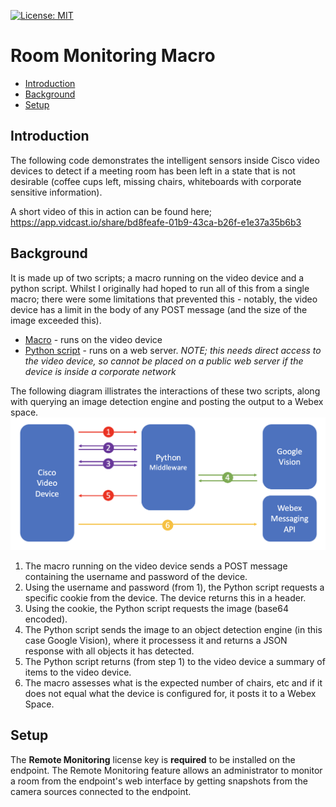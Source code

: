 [![License: MIT](https://img.shields.io/badge/License-MIT-yellow.svg)](https://opensource.org/licenses/MIT)

# Room Monitoring Macro

* [Introduction](https://github.com/dhenwood/Room-Monitor#introduction)
* [Background](https://github.com/dhenwood/Room-Monitor#background)
* [Setup](https://github.com/dhenwood/Room-Monitor#setup)

## Introduction
The following code demonstrates the intelligent sensors inside Cisco video devices to detect if a meeting room has been left in a state that is not desirable (coffee cups left, missing chairs, whiteboards with corporate sensitive information). 

A short video of this in action can be found here; https://app.vidcast.io/share/bd8feafe-01b9-43ca-b26f-e1e37a35b6b3

## Background
It is made up of two scripts; a macro running on the video device and a python script. Whilst I originally had hoped to run all of this from a single macro; there were some limitations that prevented this - notably, the video device has a limit in the body of any POST message (and the size of the image exceeded this).

* [Macro](https://github.com/dhenwood/Room-Monitor/blob/main/RoomMonitor.js) - runs on the video device
* [Python script](https://github.com/dhenwood/Room-Monitor/blob/main/main.py) - runs on a web server. <i>NOTE; this needs direct access to the video device, so cannot be placed on a public web server if the device is inside a corporate network</i>

The following diagram illistrates the interactions of these two scripts, along with querying an image detection engine and posting the output to a Webex space.
![alt text](https://github.com/dhenwood/Room-Monitor/blob/main/FlowDiagram.png?raw=true)

1. The macro running on the video device sends a POST message containing the username and password of the device.
2. Using the username and password (from 1), the Python script requests a specific cookie from the device. The device returns this in a header.
3. Using the cookie, the Python script requests the image (base64 encoded).
4. The Python script sends the image to an object detection engine (in this case Google Vision), where it processess it and returns a JSON response with all objects it has detected.
5. The Python script returns (from step 1) to the video device a summary of items to the video device.
6. The macro assesses what is the expected number of chairs, etc and if it does not equal what the device is configured for, it posts it to a Webex Space.

## Setup
The **Remote Monitoring** license key is **required** to be installed on the endpoint. The Remote Monitoring feature allows an administrator to monitor a room from the endpoint's web interface by getting snapshots from the camera sources connected to the endpoint.

